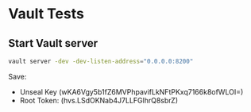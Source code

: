 # Vault Tests

## Start Vault server

```sh
vault server -dev -dev-listen-address="0.0.0.0:8200"
```

Save:

- Unseal Key (wKA6Vgy5b1fZ6MVPhpavifLkNFtPKxq7166k8ofWLOI=)
- Root Token: (hvs.LSdOKNab4J7LLFGlhrQ8sbrZ)
